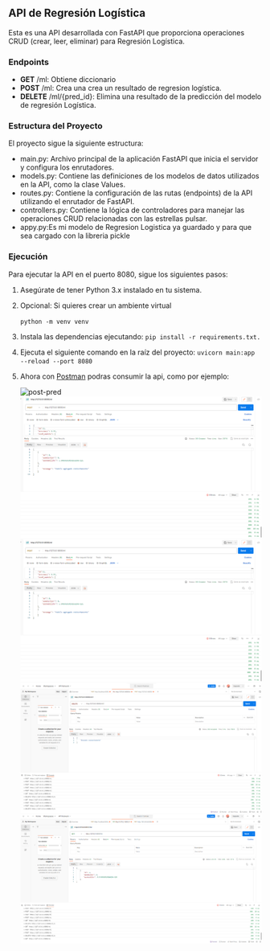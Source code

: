## API de Regresión Logística

Esta es una API desarrollada con FastAPI que proporciona operaciones CRUD (crear, leer, eliminar) para Regresión Logística.

### Endpoints

- **GET** /ml: Obtiene diccionario
- **POST** /ml: Crea una crea un resultado de regresion logística.
- **DELETE** /ml/{pred_id}: Elimina una resultado de la predicción del modelo de regresión Logística.

### Estructura del Proyecto

El proyecto sigue la siguiente estructura:

- main.py: Archivo principal de la aplicación FastAPI que inicia el servidor y configura los enrutadores.
- models.py: Contiene las definiciones de los modelos de datos utilizados en la API, como la clase Values.
- routes.py: Contiene la configuración de las rutas (endpoints) de la API utilizando el enrutador de FastAPI.
- controllers.py: Contiene la lógica de controladores para manejar las operaciones CRUD relacionadas con las estrellas pulsar.
- appy.py:Es mi modelo de Regresion Logistica ya guardado y para que sea cargado con la libreria pickle

### Ejecución

Para ejecutar la API en el puerto 8080, sigue los siguientes pasos:

1. Asegúrate de tener Python 3.x instalado en tu sistema.

2. Opcional: Si quieres crear un ambiente virtual

   `python -m venv venv`

3. Instala las dependencias ejecutando:
   `pip install -r requirements.txt.`
4. Ejecuta el siguiente comando en la raíz del proyecto:
   `uvicorn main:app --reload --port 8080`
5. Ahora con [Postman](https://www.postman.com/downloads/) podras consumir la api, como por ejemplo:

   ![post-pred](image1.png)
   ![get-pred](./assets/image2.png)
   ![get-pred](./assets/image2.png)
   ![delete-pred](./assets/image4.png)
   ![get-pred](./assets/image5.png)
